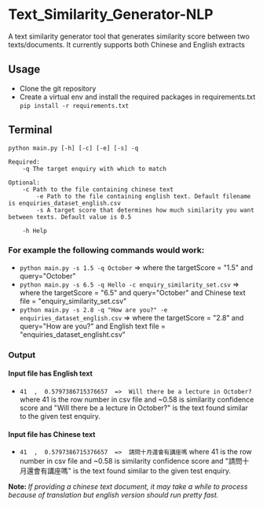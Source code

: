 # Text_Similarity_Generator-NLP
A text similarity generator tool that generates similarity score between two texts/documents. It currently supports both Chinese and English extracts

## Usage
- Clone the git repository
- Create a virtual env and install the required packages in requirements.txt `pip install -r requirements.txt`

## Terminal
```
python main.py [-h] [-c] [-e] [-s] -q

Required:
	-q The target enquiry with which to match
    
Optional:
	-c Path to the file containing chinese text
    	-e Path to the file containing english text. Default filename is enquiries_dataset_english.csv
    	-s A target score that determines how much similarity you want between texts. Default value is 0.5
    
	-h Help

```

### For example the following commands would work:

- `python main.py -s 1.5 -q October` => where the targetScore = "1.5" and query="October"
- `python main.py -s 6.5 -q Hello -c enquiry_similarity_set.csv` => where the targetScore = "6.5" and query="October" and Chinese text file = "enquiry_similarity_set.csv"
- `python main.py -s 2.8 -q "How are you?" -e enquiries_dataset_english.csv` => where the targetScore = "2.8" and query="How are you?" and English text file = "enquiries_dataset_englisht.csv"

### Output
#### Input file has English text
- `41  ,  0.5797386715376657  =>  Will there be a lecture in October?` where 41 is the row number in csv file and ~0.58 is similarity confidence score and "Will there be a lecture in October?" is the text found similar to the given test enquiry.

#### Input file has Chinese text
- `41  ,  0.5797386715376657  =>  請問十月還會有講座嗎` where 41 is the row number in csv file and ~0.58 is similarity confidence score and "請問十月還會有講座嗎" is the text found similar to the given test enquiry.

<strong> Note: </strong> <em>If providing a chinese text document, it may take a while to process because of translation but english version should run pretty fast.</em>

